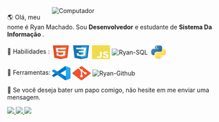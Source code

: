 <img src="https://raw.githubusercontent.com/MicaelliMedeiros/micaellimedeiros/master/image/computer-illustration.png" min-width="400px" max-width="400px" width="400px" align="right" alt="Computador">

<div style="display: inline_block">
  
<p align="left"> 
  🌎 Olá, meu nome é Ryan Machado. Sou <strong>Desenvolvedor</strong> e estudante de <strong>Sistema Da Informação </strong>.
</p>

🦄 Habilidades : 
  <img align="center" alt="Ryan-HTML" height="33" width="43" src="https://raw.githubusercontent.com/devicons/devicon/master/icons/html5/html5-original.svg">
  <img align="center" alt="Ryan-CSS" height="33" width="43" src="https://raw.githubusercontent.com/devicons/devicon/master/icons/css3/css3-original.svg">
  <img align="center" alt="Ryan-Js" height="33" width="43" src="https://raw.githubusercontent.com/devicons/devicon/master/icons/javascript/javascript-plain.svg">
  <img align="center" alt="Ryan-SQL" height="33" width="43" src="https://www.tshirtgeek.com.br/wp-content/uploads/2021/09/com037-scaled.jpg">
  <img align="center" alt="Ryan-Python" height="38" width="43" src="https://raw.githubusercontent.com/devicons/devicon/master/icons/python/python-original.svg">
  

<p align="left">
  💼 Ferramentas: 
  <img align="center" alt="Ryan-VSCODE" height="33" width="43" src="https://raw.githubusercontent.com/devicons/devicon/master/icons/vscode/vscode-original.svg">
  <img align="center" alt="Ryan-Git" height="33" width="43" src="https://raw.githubusercontent.com/devicons/devicon/master/icons/git/git-original.svg">
  <img align="center" alt="Ryan-Github" height="36" width="37" src=https://github.com/RyanMachadoo/blob/main/src/kisspng-github-pages-logo-repository-fork-github-logo-1-magentys-5b69de71b51265.8586076615336648817417.png">
</p>

<p align="left">
  💌 Se você deseja bater um papo comigo, não hesite em me enviar uma mensagem.
</p>

</div>

<p align="left">
  
  <a href="https://www.linkedin.com/in/ryan-machado-4805b119b/" alt="Linkedin">
    <img src="https://img.shields.io/badge/-Linkedin-1C1C1C?style=for-the-badge&logo=Linkedin&logoColor=00FFFF&link=https://www.linkedin.com/in/ryan-machado-4805b119b/"/>
  </a>
   
  <a href="https://www.instagram.com/ryan_machadoo/" alt="Instagram">
    <img src="https://img.shields.io/badge/-Instagram-1C1C1C?style=for-the-badge&logo=Instagram&logoColor=00FFFF&link=https://www.instagram.com/ryan_machadoo/"/>
  </a>
  
  <a href="https://api.whatsapp.com/send/?phone=5516982055294&text&app_absent=0" target="_blank">
    <img src="https://img.shields.io/badge/-Whatsapp-1C1C1C?style=for-the-badge&logo=Whatsapp&logoColor=00FFFF&link=https://api.whatsapp.com/send/?phone=5516982055294&text&app_absent=0">
  </a> 
</p>
